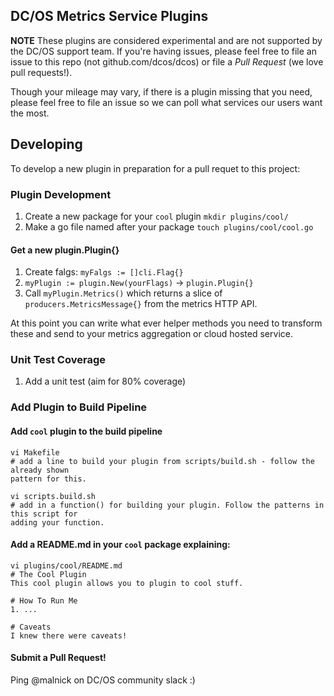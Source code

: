 ## DC/OS Metrics Service Plugins
**NOTE** These plugins are considered experimental and are not supported by the DC/OS support team. If you're having issues, please feel free to file an issue to this repo (not github.com/dcos/dcos) or file a *Pull Request* (we love pull requests!).

Though your mileage may vary, if there is a plugin missing that you need, please feel free to file an issue so we can poll what services our users want the most. 

## Developing
To develop a new plugin in preparation for a pull requet to this project:

### Plugin Development
1. Create a new package for your `cool` plugin `mkdir plugins/cool/`
1. Make a go file named after your package `touch plugins/cool/cool.go`

#### Get a new plugin.Plugin{}
1. Create falgs: `myFalgs := []cli.Flag{}`
1. `myPlugin := plugin.New(yourFlags)` -> `plugin.Plugin{}`
1. Call `myPlugin.Metrics()` which returns a slice of `producers.MetricsMessage{}` from the metrics HTTP API. 

At this point you can write what ever helper methods you need to transform these and send to your metrics aggregation or cloud hosted service. 

### Unit Test Coverage
1. Add a unit test (aim for 80% coverage)

### Add Plugin to Build Pipeline
#### Add `cool` plugin to the build pipeline
```
vi Makefile
# add a line to build your plugin from scripts/build.sh - follow the already shown 
pattern for this.

vi scripts.build.sh
# add in a function() for building your plugin. Follow the patterns in this script for 
adding your function.
```

#### Add a README.md in your `cool` package explaining:
```
vi plugins/cool/README.md
# The Cool Plugin
This cool plugin allows you to plugin to cool stuff.

# How To Run Me
1. ...

# Caveats
I knew there were caveats!
``` 

#### Submit a Pull Request! 
Ping @malnick on DC/OS community slack :)
